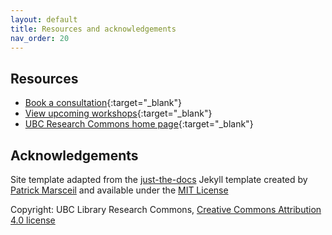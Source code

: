 ```yaml
---
layout: default
title: Resources and acknowledgements
nav_order: 20
---
```

## Resources

- [Book a consultation](https://researchcommons.library.ubc.ca/consultation-requests/){:target="_blank"}
- [View upcoming workshops](https://researchcommons.library.ubc.ca/workshops/){:target="_blank"}
- [UBC Research Commons home page](https://researchcommons.library.ubc.ca/){:target="_blank"}


## Acknowledgements

Site template adapted from the [just-the-docs](https://github.com/pmarsceill/just-the-docs) Jekyll template created by [Patrick Marsceil](https://github.com/pmarsceill) and available under the [MIT License](http://opensource.org/licenses/MIT)

Copyright: UBC Library Research Commons, [Creative Commons Attribution 4.0 license](https://creativecommons.org/licenses/by/4.0/)

